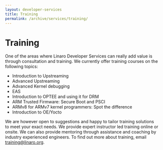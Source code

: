 ```yaml
---
layout: developer-services
title: Training
permalink: /archive/services/training/
---
```

# Training

One of the areas where Linaro Developer Services can really add value is through consultation and training. We currently offer training courses on the following topics:

- Introduction to Upstreaming
- Advanced Upstreaming
- Advanced Kernel debugging
- EAS
- Introduction to OPTEE and using it for DRM
- ARM Trusted Firmware: Secure Boot and PSCI
- ARMv8 for ARMv7 kernel programmers: Spot the difference
- Introduction to OE/Yocto
 
We are however open to suggestions and happy to tailor training solutions to meet your exact needs. We provide expert instructor led training  online or onsite. We can also provide mentoring through assistance and coaching by industry experienced engineers. To find out more about training, email training@linaro.org.
